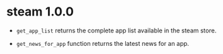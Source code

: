 # steam 1.0.0

* `get_app_list` returns the complete app list available in the steam store.

* `get_news_for_app` function returns the latest news for an app.